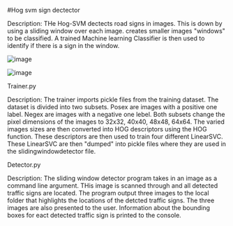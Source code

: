 #Hog svm sign dectector


Description: THe Hog-SVM dectects road signs in images. This is down by using a sliding window over each image. creates smaller images "windows" to be classified.
A trained Machine learning Classifier is then used to identify if there is a sign in the window.

![image](https://user-images.githubusercontent.com/45408401/113152456-0ed62c00-922e-11eb-8a90-122cc63b6b06.png)

![image](https://user-images.githubusercontent.com/45408401/113152505-1ac1ee00-922e-11eb-95b9-aee7e21f2278.png)


Trainer.py

Description: The trainer imports pickle files from the training dataset. 
             The dataset is divided into two subsets. Posex are images with a positive one 
             label. Negex are images with a negative one lebel. Both subsets change the 
             pixel dimensions of the images to 32x32, 40x40, 48x48, 64x64. The varied 
             images sizes are then converted into HOG descriptors using the HOG function. 
             These descriptors are then used to train four different LinearSVC. 
             These LinearSVC are then "dumped" into pickle files where they are used in 
             the slidingwindowdetector file.




Detector.py

Description: The sliding window detector program takes in an image as a 
             command line argument. THis image is scanned through and all detected 
             traffic signs are located. The program output three images to the local
             folder that highlights the locations of the detcted traffic signs. The 
             three images are also presented to the user. Information about the bounding
             boxes for eact detected traffic sign is printed to the console.
